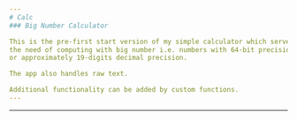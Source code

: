 ```yaml
---
# Calc
### Big Number Calculator

This is the pre-first start version of my simple calculator which serves
the need of computing with big number i.e. numbers with 64-bit precision
or approximately 19-digits decimal precision.

The app also handles raw text.

Additional functionality can be added by custom functions.
---
```

---
